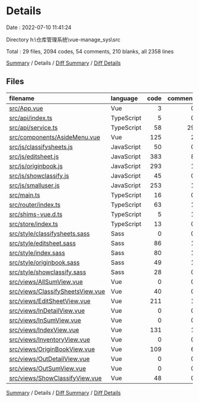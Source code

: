 # Details

Date : 2022-07-10 11:41:24

Directory h:\\仓库管理系统\\vue-manage_sys\\src

Total : 29 files,  2094 codes, 54 comments, 210 blanks, all 2358 lines

[Summary](results.md) / Details / [Diff Summary](diff.md) / [Diff Details](diff-details.md)

## Files
| filename | language | code | comment | blank | total |
| :--- | :--- | ---: | ---: | ---: | ---: |
| [src/App.vue](/src/App.vue) | Vue | 3 | 0 | 4 | 7 |
| [src/api/index.ts](/src/api/index.ts) | TypeScript | 5 | 0 | 2 | 7 |
| [src/api/service.ts](/src/api/service.ts) | TypeScript | 58 | 29 | 11 | 98 |
| [src/components/AsideMenu.vue](/src/components/AsideMenu.vue) | Vue | 125 | 2 | 11 | 138 |
| [src/js/classifysheets.js](/src/js/classifysheets.js) | JavaScript | 50 | 0 | 4 | 54 |
| [src/js/editsheet.js](/src/js/editsheet.js) | JavaScript | 383 | 8 | 22 | 413 |
| [src/js/originbook.js](/src/js/originbook.js) | JavaScript | 293 | 1 | 25 | 319 |
| [src/js/showclassify.js](/src/js/showclassify.js) | JavaScript | 45 | 0 | 9 | 54 |
| [src/js/smalluser.js](/src/js/smalluser.js) | JavaScript | 253 | 1 | 18 | 272 |
| [src/main.ts](/src/main.ts) | TypeScript | 16 | 0 | 4 | 20 |
| [src/router/index.ts](/src/router/index.ts) | TypeScript | 63 | 1 | 5 | 69 |
| [src/shims-vue.d.ts](/src/shims-vue.d.ts) | TypeScript | 5 | 1 | 1 | 7 |
| [src/store/index.ts](/src/store/index.ts) | TypeScript | 13 | 0 | 2 | 15 |
| [src/style/classifysheets.sass](/src/style/classifysheets.sass) | Sass | 0 | 0 | 2 | 2 |
| [src/style/editsheet.sass](/src/style/editsheet.sass) | Sass | 86 | 1 | 12 | 99 |
| [src/style/index.sass](/src/style/index.sass) | Sass | 80 | 1 | 17 | 98 |
| [src/style/originbook.sass](/src/style/originbook.sass) | Sass | 49 | 1 | 12 | 62 |
| [src/style/showclassify.sass](/src/style/showclassify.sass) | Sass | 28 | 0 | 2 | 30 |
| [src/views/AllSumView.vue](/src/views/AllSumView.vue) | Vue | 0 | 0 | 1 | 1 |
| [src/views/ClassifySheetsView.vue](/src/views/ClassifySheetsView.vue) | Vue | 40 | 0 | 3 | 43 |
| [src/views/EditSheetView.vue](/src/views/EditSheetView.vue) | Vue | 211 | 1 | 14 | 226 |
| [src/views/InDetailView.vue](/src/views/InDetailView.vue) | Vue | 0 | 0 | 1 | 1 |
| [src/views/InSumView.vue](/src/views/InSumView.vue) | Vue | 0 | 0 | 1 | 1 |
| [src/views/IndexView.vue](/src/views/IndexView.vue) | Vue | 131 | 1 | 15 | 147 |
| [src/views/InventoryView.vue](/src/views/InventoryView.vue) | Vue | 0 | 0 | 1 | 1 |
| [src/views/OriginBookView.vue](/src/views/OriginBookView.vue) | Vue | 109 | 6 | 8 | 123 |
| [src/views/OutDetailView.vue](/src/views/OutDetailView.vue) | Vue | 0 | 0 | 1 | 1 |
| [src/views/OutSumView.vue](/src/views/OutSumView.vue) | Vue | 0 | 0 | 1 | 1 |
| [src/views/ShowClassifyView.vue](/src/views/ShowClassifyView.vue) | Vue | 48 | 0 | 1 | 49 |

[Summary](results.md) / Details / [Diff Summary](diff.md) / [Diff Details](diff-details.md)